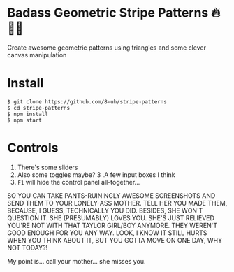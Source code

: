 # Badass Geometric Stripe Patterns :fire::gun::unicorn:

Create awesome geometric patterns using triangles and some clever canvas manipulation

# Install
```shell
$ git clone https://github.com/8-uh/stripe-patterns
$ cd stripe-patterns
$ npm install
$ npm start
```

# Controls
1. There's some sliders
2. Also some toggles maybe?
3 .A few input boxes I think
4. `F1` will hide the control panel all-together...

SO YOU CAN TAKE PANTS-RUININGLY AWESOME SCREENSHOTS AND SEND THEM TO
YOUR LONELY-ASS MOTHER. TELL HER YOU MADE THEM, BECAUSE, I GUESS, TECHNICALLY YOU DID. BESIDES, SHE WON'T QUESTION IT. SHE (PRESUMABLY) LOVES YOU. SHE'S JUST RELIEVED YOU'RE NOT WITH THAT TAYLOR GIRL/BOY ANYMORE. THEY WEREN'T GOOD ENOUGH FOR YOU ANY WAY. LOOK, I KNOW IT STILL HURTS WHEN YOU THINK ABOUT IT, BUT YOU GOTTA MOVE ON ONE DAY, WHY NOT TODAY?!


My point is... call your mother... she misses you.
